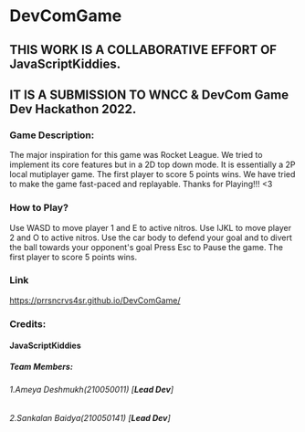 # DevComGame

## **THIS WORK IS A COLLABORATIVE EFFORT OF JavaScriptKiddies.**
## **IT IS A SUBMISSION TO WNCC & DevCom Game Dev Hackathon 2022.**


### Game Description:
The major inspiration for this game was Rocket League. We tried to implement its core features but in a 2D top down mode. It is essentially a 2P local mutiplayer game. The first player to score 5 points wins. We have tried to make the game fast-paced and replayable. Thanks for Playing!!! <3



### How to Play?
Use WASD to move player 1 and E to active nitros. 
Use IJKL to move player 2 and O to active nitros. 
Use the car body to defend your goal and to divert the ball towards your opponent's goal
Press Esc to Pause the game.
The first player to score 5 points wins.

### Link
https://prrsncrvs4sr.github.io/DevComGame/

### Credits: 
#### JavaScriptKiddies
##### Team Members:
###### 1.Ameya Deshmukh(210050011) [**Lead Dev**]
###### 2.Sankalan Baidya(210050141) [**Lead Dev**]


